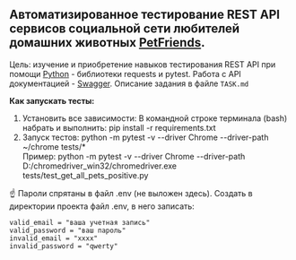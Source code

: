 Автоматизированное тестирование REST API сервисов социальной сети любителей домашних животных [PetFriends](https://petfriends.skillfactory.ru/). 
-
Цель: изучение и приобретение навыков тестирования REST API при помощи [Python]() - библиотеки requests и pytest. Работа с API документацией - [Swagger](https://petfriends.skillfactory.ru/apidocs/#/). Описание задания в файле `TASK.md`

**Как запускать тесты:**
1) Установить все зависимости:
В командной строке терминала (bash) набрать и выполнить: 
pip install -r requirements.txt
2) Запуск тестов:
python -m pytest -v --driver Chrome --driver-path ~/chrome tests/*
<br>Пример:
python -m pytest -v --driver Chrome --driver-path D:/chromedriver_win32/chromedriver.exe tests/test_get_all_pets_positive.py

☝️ Пароли спрятаны в файл .env (не выложен здесь). Создать в директории проекта файл .env, в него записать:  
```
valid_email = "ваша учетная запись"
valid_password = "ваш пароль"
invalid_email = "хххх"
invalid_password = "qwerty"
```


